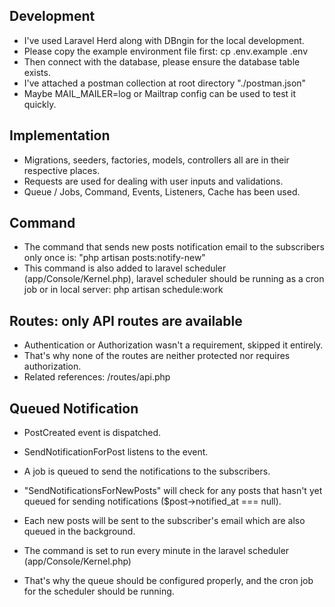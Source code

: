## Development
* I've used Laravel Herd along with DBngin for the local development.
* Please copy the example environment file first: cp .env.example .env
* Then connect with the database, please ensure the database table exists.
* I've attached a postman collection at root directory "./postman.json"
* Maybe MAIL_MAILER=log or Mailtrap config can be used to test it quickly.

## Implementation
* Migrations, seeders, factories, models, controllers all are in their respective places.
* Requests are used for dealing with user inputs and validations.
* Queue / Jobs, Command, Events, Listeners, Cache has been used.

## Command
* The command that sends new posts notification email to the subscribers only once is: "php artisan posts:notify-new"
* This command is also added to laravel scheduler (app/Console/Kernel.php), laravel scheduler should be running as a cron job or in local server: php artisan schedule:work

## Routes: only API routes are available
* Authentication or Authorization wasn't a requirement, skipped it entirely.
* That's why none of the routes are neither protected nor requires authorization.
* Related references: /routes/api.php


## Queued Notification
* PostCreated event is dispatched.
* SendNotificationForPost listens to the event.
* A job is queued to send the notifications to the subscribers.

* "SendNotificationsForNewPosts" will check for any posts that hasn't yet queued for sending notifications ($post->notified_at === null).
* Each new posts will be sent to the subscriber's email which are also queued in the background.

* The command is set to run every minute in the laravel scheduler (app/Console/Kernel.php)

* That's why the queue should be configured properly, and the cron job for the scheduler should be running.
